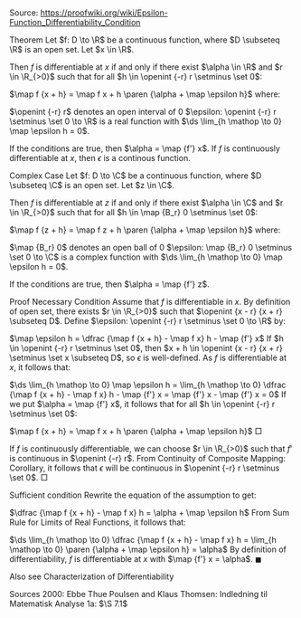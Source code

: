 # 

Source: https://proofwiki.org/wiki/Epsilon-Function_Differentiability_Condition



Theorem
Let $f: D \to \R$ be a continuous function, where $D \subseteq \R$ is an open set.
Let $x \in \R$.

Then $f$ is differentiable at $x$ if and only if there exist $\alpha \in \R$ and $r \in \R_{>0}$ such that for all $h \in \openint {-r} r \setminus \set 0$:

$\map f {x + h} = \map f x + h \paren {\alpha + \map \epsilon h}$
where:

$\openint {-r} r$ denotes an open interval of $0$
$\epsilon: \openint {-r} r \setminus \set 0 \to \R$ is a real function with $\ds \lim_{h \mathop \to 0} \map \epsilon h = 0$.

If the conditions are true, then $\alpha = \map {f'} x$.
If $f$ is continuously differentiable at $x$, then $\epsilon$ is a continous function.


Complex Case
Let $f: D \to \C$ be a continuous function, where $D \subseteq \C$ is an open set.
Let $z \in \C$.

Then $f$ is differentiable at $z$ if and only if there exist $\alpha \in \C$ and $r \in \R_{>0}$ such that for all $h \in \map {B_r} 0 \setminus \set 0$:

$\map f {z + h} = \map f z + h \paren {\alpha + \map \epsilon h}$
where:

$\map {B_r} 0$ denotes an open ball of $0$
$\epsilon: \map {B_r} 0 \setminus \set 0 \to \C$ is a complex function with $\ds \lim_{h \mathop \to 0} \map \epsilon h = 0$.

If the conditions are true, then $\alpha = \map {f'} z$.


Proof
Necessary Condition
Assume that $f$ is differentiable in $x$.
By definition of open set, there exists $r \in \R_{>0}$ such that $\openint {x - r} {x + r} \subseteq D$.
Define $\epsilon: \openint {-r} r \setminus \set 0 \to \R$ by:

$\map \epsilon h = \dfrac {\map f {x + h} - \map f x} h - \map {f'} x$
If $h \in \openint {-r} r \setminus \set 0$, then $x + h \in \openint {x - r} {x + r} \setminus \set x \subseteq D$, so $\epsilon$ is well-defined.
As $f$ is differentiable at $x$, it follows that:

$\ds \lim_{h \mathop \to 0} \map \epsilon h = \lim_{h \mathop \to 0} \dfrac {\map f {x + h} - \map f x} h - \map {f'} x = \map {f'} x - \map {f'} x = 0$
If we put $\alpha = \map {f'} x$, it follows that for all $h \in \openint {-r} r \setminus \set 0$:

$\map f {x + h} = \map f x + h \paren {\alpha + \map \epsilon h}$
$\Box$

If $f$ is continuously differentiable, we can choose $r \in \R_{>0}$ such that $f'$ is continuous in $\openint {-r} r$.
From Continuity of Composite Mapping: Corollary, it follows that $\epsilon$ will be continuous in $\openint {-r} r \setminus \set 0$.
$\Box$


Sufficient condition
Rewrite the equation of the assumption to get:

$\dfrac {\map f {x + h} - \map f x} h = \alpha + \map \epsilon h$
From Sum Rule for Limits of Real Functions, it follows that:

$\ds \lim_{h \mathop \to 0} \dfrac {\map f {x + h} - \map f x} h = \lim_{h \mathop \to 0} \paren {\alpha + \map \epsilon h} = \alpha$
By definition of differentiability, $f$ is differentiable at $x$ with $\map {f'} x = \alpha$.
$\blacksquare$


Also see
Characterization of Differentiability


Sources
2000: Ebbe Thue Poulsen and Klaus Thomsen: Indledning til Matematisk Analyse 1a: $\S 7.1$




